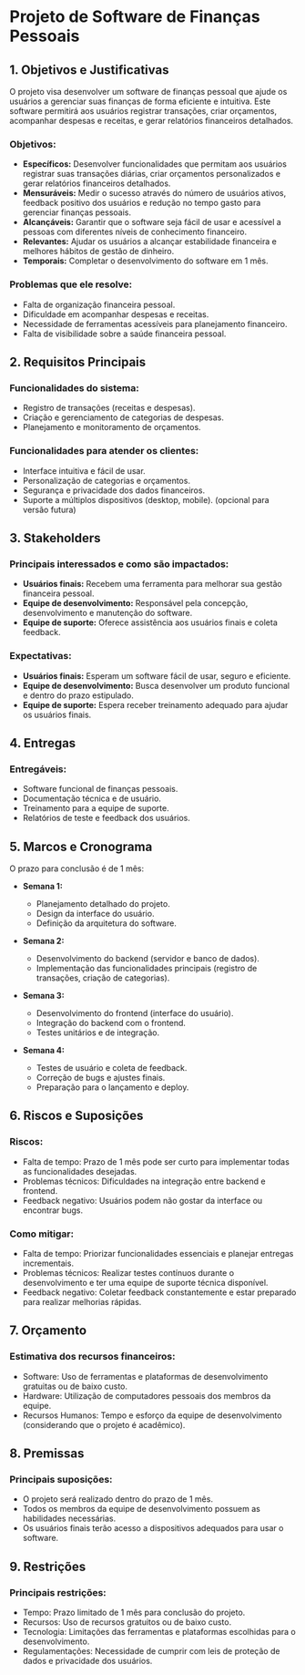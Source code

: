 # Projeto de Software de Finanças Pessoais

## 1. Objetivos e Justificativas

O projeto visa desenvolver um software de finanças pessoal que ajude os usuários a gerenciar suas finanças de forma eficiente e intuitiva. Este software permitirá aos usuários registrar transações, criar orçamentos, acompanhar despesas e receitas, e gerar relatórios financeiros detalhados.

### Objetivos:

- **Específicos:** Desenvolver funcionalidades que permitam aos usuários registrar suas transações diárias, criar orçamentos personalizados e gerar relatórios financeiros detalhados.
- **Mensuráveis:** Medir o sucesso através do número de usuários ativos, feedback positivo dos usuários e redução no tempo gasto para gerenciar finanças pessoais.
- **Alcançáveis:** Garantir que o software seja fácil de usar e acessível a pessoas com diferentes níveis de conhecimento financeiro.
- **Relevantes:** Ajudar os usuários a alcançar estabilidade financeira e melhores hábitos de gestão de dinheiro.
- **Temporais:** Completar o desenvolvimento do software em 1 mês.

### Problemas que ele resolve:

- Falta de organização financeira pessoal.
- Dificuldade em acompanhar despesas e receitas.
- Necessidade de ferramentas acessíveis para planejamento financeiro.
- Falta de visibilidade sobre a saúde financeira pessoal.

## 2. Requisitos Principais

### Funcionalidades do sistema:

- Registro de transações (receitas e despesas).
- Criação e gerenciamento de categorias de despesas.
- Planejamento e monitoramento de orçamentos.

### Funcionalidades para atender os clientes:

- Interface intuitiva e fácil de usar.
- Personalização de categorias e orçamentos.
- Segurança e privacidade dos dados financeiros.
- Suporte a múltiplos dispositivos (desktop, mobile). (opcional para versão futura)

## 3. Stakeholders

### Principais interessados e como são impactados:

- **Usuários finais:** Recebem uma ferramenta para melhorar sua gestão financeira pessoal.
- **Equipe de desenvolvimento:** Responsável pela concepção, desenvolvimento e manutenção do software.
- **Equipe de suporte:** Oferece assistência aos usuários finais e coleta feedback.

### Expectativas:

- **Usuários finais:** Esperam um software fácil de usar, seguro e eficiente.
- **Equipe de desenvolvimento:** Busca desenvolver um produto funcional e dentro do prazo estipulado.
- **Equipe de suporte:** Espera receber treinamento adequado para ajudar os usuários finais.

## 4. Entregas

### Entregáveis:

- Software funcional de finanças pessoais.
- Documentação técnica e de usuário.
- Treinamento para a equipe de suporte.
- Relatórios de teste e feedback dos usuários.

## 5. Marcos e Cronograma

O prazo para conclusão é de 1 mês:

- **Semana 1:**
  - Planejamento detalhado do projeto.
  - Design da interface do usuário.
  - Definição da arquitetura do software.

- **Semana 2:**
  - Desenvolvimento do backend (servidor e banco de dados).
  - Implementação das funcionalidades principais (registro de transações, criação de categorias).

- **Semana 3:**
  - Desenvolvimento do frontend (interface do usuário).
  - Integração do backend com o frontend.
  - Testes unitários e de integração.

- **Semana 4:**
  - Testes de usuário e coleta de feedback.
  - Correção de bugs e ajustes finais.
  - Preparação para o lançamento e deploy.

## 6. Riscos e Suposições

### Riscos:

- Falta de tempo: Prazo de 1 mês pode ser curto para implementar todas as funcionalidades desejadas.
- Problemas técnicos: Dificuldades na integração entre backend e frontend.
- Feedback negativo: Usuários podem não gostar da interface ou encontrar bugs.

### Como mitigar:

- Falta de tempo: Priorizar funcionalidades essenciais e planejar entregas incrementais.
- Problemas técnicos: Realizar testes contínuos durante o desenvolvimento e ter uma equipe de suporte técnica disponível.
- Feedback negativo: Coletar feedback constantemente e estar preparado para realizar melhorias rápidas.

## 7. Orçamento

### Estimativa dos recursos financeiros:

- Software: Uso de ferramentas e plataformas de desenvolvimento gratuitas ou de baixo custo.
- Hardware: Utilização de computadores pessoais dos membros da equipe.
- Recursos Humanos: Tempo e esforço da equipe de desenvolvimento (considerando que o projeto é acadêmico).

## 8. Premissas

### Principais suposições:

- O projeto será realizado dentro do prazo de 1 mês.
- Todos os membros da equipe de desenvolvimento possuem as habilidades necessárias.
- Os usuários finais terão acesso a dispositivos adequados para usar o software.

## 9. Restrições

### Principais restrições:

- Tempo: Prazo limitado de 1 mês para conclusão do projeto.
- Recursos: Uso de recursos gratuitos ou de baixo custo.
- Tecnologia: Limitações das ferramentas e plataformas escolhidas para o desenvolvimento.
- Regulamentações: Necessidade de cumprir com leis de proteção de dados e privacidade dos usuários.